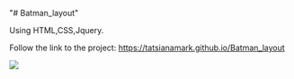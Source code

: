 "# Batman_layout" 
 
 Using HTML,CSS,Jquery.
 
Follow the link to the project: https://tatsianamark.github.io/Batman_layout

![](img/main-bg20%spaces.png)

